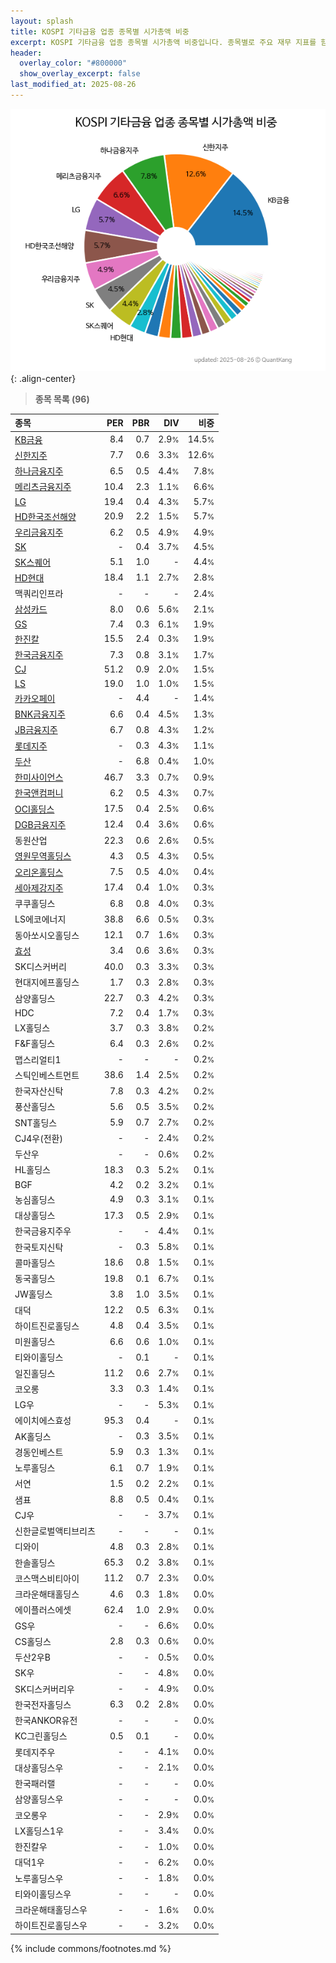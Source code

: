 ```yaml
---
layout: splash
title: KOSPI 기타금융 업종 종목별 시가총액 비중
excerpt: KOSPI 기타금융 업종 종목별 시가총액 비중입니다. 종목별로 주요 재무 지표를 함께 표시합니다.
header:
  overlay_color: "#800000"
  show_overlay_excerpt: false
last_modified_at: 2025-08-26
---
```



![KOSPI 기타금융 업종 종목별 시가총액 비중](/stats/sector/images/kospi_업종_기타금융_종목.png){: .align-center}


> **종목 목록 (96)**<a id="list"></a>

| **종목** | **PER** | **PBR** | **DIV** | **비중** |
| :------- | ------: | ------: | ------: | -------: |
| [KB금융](/105560/) | 8.4 | 0.7 | 2.9<small>%</small> | 14.5<small>%</small> |
| [신한지주](/055550/) | 7.7 | 0.6 | 3.3<small>%</small> | 12.6<small>%</small> |
| [하나금융지주](/086790/) | 6.5 | 0.5 | 4.4<small>%</small> | 7.8<small>%</small> |
| [메리츠금융지주](/138040/) | 10.4 | 2.3 | 1.1<small>%</small> | 6.6<small>%</small> |
| [LG](/003550/) | 19.4 | 0.4 | 4.3<small>%</small> | 5.7<small>%</small> |
| [HD한국조선해양](/009540/) | 20.9 | 2.2 | 1.5<small>%</small> | 5.7<small>%</small> |
| [우리금융지주](/316140/) | 6.2 | 0.5 | 4.9<small>%</small> | 4.9<small>%</small> |
| [SK](/034730/) | - | 0.4 | 3.7<small>%</small> | 4.5<small>%</small> |
| [SK스퀘어](/402340/) | 5.1 | 1.0 | - | 4.4<small>%</small> |
| [HD현대](/267250/) | 18.4 | 1.1 | 2.7<small>%</small> | 2.8<small>%</small> |
| 맥쿼리인프라 | - | - | - | 2.4<small>%</small> |
| [삼성카드](/029780/) | 8.0 | 0.6 | 5.6<small>%</small> | 2.1<small>%</small> |
| [GS](/078930/) | 7.4 | 0.3 | 6.1<small>%</small> | 1.9<small>%</small> |
| [한진칼](/180640/) | 15.5 | 2.4 | 0.3<small>%</small> | 1.9<small>%</small> |
| [한국금융지주](/071050/) | 7.3 | 0.8 | 3.1<small>%</small> | 1.7<small>%</small> |
| [CJ](/001040/) | 51.2 | 0.9 | 2.0<small>%</small> | 1.5<small>%</small> |
| [LS](/006260/) | 19.0 | 1.0 | 1.0<small>%</small> | 1.5<small>%</small> |
| [카카오페이](/377300/) | - | 4.4 | - | 1.4<small>%</small> |
| [BNK금융지주](/138930/) | 6.6 | 0.4 | 4.5<small>%</small> | 1.3<small>%</small> |
| [JB금융지주](/175330/) | 6.7 | 0.8 | 4.3<small>%</small> | 1.2<small>%</small> |
| [롯데지주](/004990/) | - | 0.3 | 4.3<small>%</small> | 1.1<small>%</small> |
| [두산](/000150/) | - | 6.8 | 0.4<small>%</small> | 1.0<small>%</small> |
| [한미사이언스](/008930/) | 46.7 | 3.3 | 0.7<small>%</small> | 0.9<small>%</small> |
| [한국앤컴퍼니](/000240/) | 6.2 | 0.5 | 4.3<small>%</small> | 0.7<small>%</small> |
| [OCI홀딩스](/010060/) | 17.5 | 0.4 | 2.5<small>%</small> | 0.6<small>%</small> |
| [DGB금융지주](/139130/) | 12.4 | 0.4 | 3.6<small>%</small> | 0.6<small>%</small> |
| 동원산업 | 22.3 | 0.6 | 2.6<small>%</small> | 0.5<small>%</small> |
| [영원무역홀딩스](/009970/) | 4.3 | 0.5 | 4.3<small>%</small> | 0.5<small>%</small> |
| [오리온홀딩스](/001800/) | 7.5 | 0.5 | 4.0<small>%</small> | 0.4<small>%</small> |
| [세아제강지주](/003030/) | 17.4 | 0.4 | 1.0<small>%</small> | 0.3<small>%</small> |
| 쿠쿠홀딩스 | 6.8 | 0.8 | 4.0<small>%</small> | 0.3<small>%</small> |
| LS에코에너지 | 38.8 | 6.6 | 0.5<small>%</small> | 0.3<small>%</small> |
| 동아쏘시오홀딩스 | 12.1 | 0.7 | 1.6<small>%</small> | 0.3<small>%</small> |
| [효성](/004800/) | 3.4 | 0.6 | 3.6<small>%</small> | 0.3<small>%</small> |
| SK디스커버리 | 40.0 | 0.3 | 3.3<small>%</small> | 0.3<small>%</small> |
| 현대지에프홀딩스 | 1.7 | 0.3 | 2.8<small>%</small> | 0.3<small>%</small> |
| 삼양홀딩스 | 22.7 | 0.3 | 4.2<small>%</small> | 0.3<small>%</small> |
| HDC | 7.2 | 0.4 | 1.7<small>%</small> | 0.3<small>%</small> |
| LX홀딩스 | 3.7 | 0.3 | 3.8<small>%</small> | 0.2<small>%</small> |
| F&F홀딩스 | 6.4 | 0.3 | 2.6<small>%</small> | 0.2<small>%</small> |
| 맵스리얼티1 | - | - | - | 0.2<small>%</small> |
| 스틱인베스트먼트 | 38.6 | 1.4 | 2.5<small>%</small> | 0.2<small>%</small> |
| 한국자산신탁 | 7.8 | 0.3 | 4.2<small>%</small> | 0.2<small>%</small> |
| 풍산홀딩스 | 5.6 | 0.5 | 3.5<small>%</small> | 0.2<small>%</small> |
| SNT홀딩스 | 5.9 | 0.7 | 2.7<small>%</small> | 0.2<small>%</small> |
| CJ4우(전환) | - | - | 2.4<small>%</small> | 0.2<small>%</small> |
| 두산우 | - | - | 0.6<small>%</small> | 0.2<small>%</small> |
| HL홀딩스 | 18.3 | 0.3 | 5.2<small>%</small> | 0.1<small>%</small> |
| BGF | 4.2 | 0.2 | 3.2<small>%</small> | 0.1<small>%</small> |
| 농심홀딩스 | 4.9 | 0.3 | 3.1<small>%</small> | 0.1<small>%</small> |
| 대상홀딩스 | 17.3 | 0.5 | 2.9<small>%</small> | 0.1<small>%</small> |
| 한국금융지주우 | - | - | 4.4<small>%</small> | 0.1<small>%</small> |
| 한국토지신탁 | - | 0.3 | 5.8<small>%</small> | 0.1<small>%</small> |
| 콜마홀딩스 | 18.6 | 0.8 | 1.5<small>%</small> | 0.1<small>%</small> |
| 동국홀딩스 | 19.8 | 0.1 | 6.7<small>%</small> | 0.1<small>%</small> |
| JW홀딩스 | 3.8 | 1.0 | 3.5<small>%</small> | 0.1<small>%</small> |
| 대덕 | 12.2 | 0.5 | 6.3<small>%</small> | 0.1<small>%</small> |
| 하이트진로홀딩스 | 4.8 | 0.4 | 3.5<small>%</small> | 0.1<small>%</small> |
| 미원홀딩스 | 6.6 | 0.6 | 1.0<small>%</small> | 0.1<small>%</small> |
| 티와이홀딩스 | - | 0.1 | - | 0.1<small>%</small> |
| 일진홀딩스 | 11.2 | 0.6 | 2.7<small>%</small> | 0.1<small>%</small> |
| 코오롱 | 3.3 | 0.3 | 1.4<small>%</small> | 0.1<small>%</small> |
| LG우 | - | - | 5.3<small>%</small> | 0.1<small>%</small> |
| 에이치에스효성 | 95.3 | 0.4 | - | 0.1<small>%</small> |
| AK홀딩스 | - | 0.3 | 3.5<small>%</small> | 0.1<small>%</small> |
| 경동인베스트 | 5.9 | 0.3 | 1.3<small>%</small> | 0.1<small>%</small> |
| 노루홀딩스 | 6.1 | 0.7 | 1.9<small>%</small> | 0.1<small>%</small> |
| 서연 | 1.5 | 0.2 | 2.2<small>%</small> | 0.1<small>%</small> |
| 샘표 | 8.8 | 0.5 | 0.4<small>%</small> | 0.1<small>%</small> |
| CJ우 | - | - | 3.7<small>%</small> | 0.1<small>%</small> |
| 신한글로벌액티브리츠 | - | - | - | 0.1<small>%</small> |
| 디와이 | 4.8 | 0.3 | 2.8<small>%</small> | 0.1<small>%</small> |
| 한솔홀딩스 | 65.3 | 0.2 | 3.8<small>%</small> | 0.1<small>%</small> |
| 코스맥스비티아이 | 11.2 | 0.7 | 2.3<small>%</small> | 0.0<small>%</small> |
| 크라운해태홀딩스 | 4.6 | 0.3 | 1.8<small>%</small> | 0.0<small>%</small> |
| 에이플러스에셋 | 62.4 | 1.0 | 2.9<small>%</small> | 0.0<small>%</small> |
| GS우 | - | - | 6.6<small>%</small> | 0.0<small>%</small> |
| CS홀딩스 | 2.8 | 0.3 | 0.6<small>%</small> | 0.0<small>%</small> |
| 두산2우B | - | - | 0.5<small>%</small> | 0.0<small>%</small> |
| SK우 | - | - | 4.8<small>%</small> | 0.0<small>%</small> |
| SK디스커버리우 | - | - | 4.9<small>%</small> | 0.0<small>%</small> |
| 한국전자홀딩스 | 6.3 | 0.2 | 2.8<small>%</small> | 0.0<small>%</small> |
| 한국ANKOR유전 | - | - | - | 0.0<small>%</small> |
| KC그린홀딩스 | 0.5 | 0.1 | - | 0.0<small>%</small> |
| 롯데지주우 | - | - | 4.1<small>%</small> | 0.0<small>%</small> |
| 대상홀딩스우 | - | - | 2.1<small>%</small> | 0.0<small>%</small> |
| 한국패러랠 | - | - | - | 0.0<small>%</small> |
| 삼양홀딩스우 | - | - | - | 0.0<small>%</small> |
| 코오롱우 | - | - | 2.9<small>%</small> | 0.0<small>%</small> |
| LX홀딩스1우 | - | - | 3.4<small>%</small> | 0.0<small>%</small> |
| 한진칼우 | - | - | 1.0<small>%</small> | 0.0<small>%</small> |
| 대덕1우 | - | - | 6.2<small>%</small> | 0.0<small>%</small> |
| 노루홀딩스우 | - | - | 1.8<small>%</small> | 0.0<small>%</small> |
| 티와이홀딩스우 | - | - | - | 0.0<small>%</small> |
| 크라운해태홀딩스우 | - | - | 1.6<small>%</small> | 0.0<small>%</small> |
| 하이트진로홀딩스우 | - | - | 3.2<small>%</small> | 0.0<small>%</small> |

{% include commons/footnotes.md %}